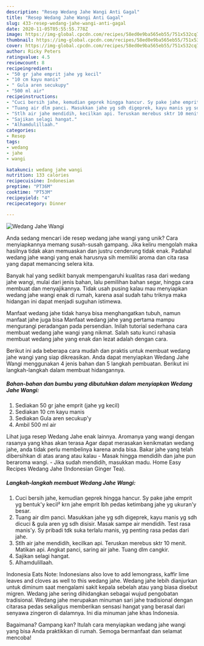 ```yaml
---
description: "Resep Wedang Jahe Wangi Anti Gagal"
title: "Resep Wedang Jahe Wangi Anti Gagal"
slug: 433-resep-wedang-jahe-wangi-anti-gagal
date: 2020-11-05T05:55:55.778Z
image: https://img-global.cpcdn.com/recipes/58ed0e9ba565eb55/751x532cq70/wedang-jahe-wangi-foto-resep-utama.jpg
thumbnail: https://img-global.cpcdn.com/recipes/58ed0e9ba565eb55/751x532cq70/wedang-jahe-wangi-foto-resep-utama.jpg
cover: https://img-global.cpcdn.com/recipes/58ed0e9ba565eb55/751x532cq70/wedang-jahe-wangi-foto-resep-utama.jpg
author: Ricky Peters
ratingvalue: 4.5
reviewcount: 8
recipeingredient:
- "50 gr jahe emprit jahe yg kecil"
- "10 cm kayu manis"
- " Gula aren secukupy"
- "500 ml air"
recipeinstructions:
- "Cuci bersih jahe, kemudian geprek hingga hancur. Sy pake jahe emprit yg bentuk&#39;y kecil² krn jahe emprit lbh pedas ketimbang jahe yg ukuran&#39;y besar."
- "Tuang air dlm panci. Masukkan jahe yg sdh digeprek, kayu manis yg sdh dicuci &amp; gula aren yg sdh disisir. Masak sampe air mendidih. Test rasa manis&#39;y. Sy pribadi tdk suka terlalu manis, yg penting rasa pedas dari jahe."
- "Stlh air jahe mendidih, kecilkan api. Teruskan merebus sktr 10 menit. Matikan api. Angkat panci, saring air jahe. Tuang dlm cangkir."
- "Sajikan selagi hangat."
- "Alhamdulillaah."
categories:
- Resep
tags:
- wedang
- jahe
- wangi

katakunci: wedang jahe wangi 
nutrition: 133 calories
recipecuisine: Indonesian
preptime: "PT36M"
cooktime: "PT53M"
recipeyield: "4"
recipecategory: Dinner

---
```



![Wedang Jahe Wangi](https://img-global.cpcdn.com/recipes/58ed0e9ba565eb55/751x532cq70/wedang-jahe-wangi-foto-resep-utama.jpg)

Anda sedang mencari ide resep wedang jahe wangi yang unik? Cara menyiapkannya memang susah-susah gampang. Jika keliru mengolah maka hasilnya tidak akan memuaskan dan justru cenderung tidak enak. Padahal wedang jahe wangi yang enak harusnya sih memiliki aroma dan cita rasa yang dapat memancing selera kita.

Banyak hal yang sedikit banyak mempengaruhi kualitas rasa dari wedang jahe wangi, mulai dari jenis bahan, lalu pemilihan bahan segar, hingga cara membuat dan menyajikannya. Tidak usah pusing kalau mau menyiapkan wedang jahe wangi enak di rumah, karena asal sudah tahu triknya maka hidangan ini dapat menjadi suguhan istimewa.

Manfaat wedang jahe tidak hanya bisa menghangatkan tubuh, namun manfaat jahe juga bisa Manfaat wedang jahe yang pertama mampu mengurangi peradangan pada persendian. Inilah tutorial sederhana cara membuat wedang jahe wangi yang nikmat. Salah satu kunci rahasia membuat wedang jahe yang enak dan lezat adalah dengan cara.


Berikut ini ada beberapa cara mudah dan praktis untuk membuat wedang jahe wangi yang siap dikreasikan. Anda dapat menyiapkan Wedang Jahe Wangi menggunakan 4 jenis bahan dan 5 langkah pembuatan. Berikut ini langkah-langkah dalam membuat hidangannya.

<!--inarticleads1-->

##### Bahan-bahan dan bumbu yang dibutuhkan dalam menyiapkan Wedang Jahe Wangi:

1. Sediakan 50 gr jahe emprit (jahe yg kecil)
1. Sediakan 10 cm kayu manis
1. Sediakan  Gula aren secukup&#39;y
1. Ambil 500 ml air


Lihat juga resep Wedang Jahe enak lainnya. Aromanya yang wangi dengan rasanya yang khas akan terasa Agar dapat merasakan kenikmatan wedang jahe, anda tidak perlu membelinya karena anda bisa. Bakar jahe yang telah dibersihkan di atas arang atau kalau - Masak hingga mendidih dan jahe pun beraroma wangi. - Jika sudah mendidih, masukkan madu. Home Easy Recipes Wedang Jahe (Indonesian Ginger Tea). 

<!--inarticleads2-->

##### Langkah-langkah membuat Wedang Jahe Wangi:

1. Cuci bersih jahe, kemudian geprek hingga hancur. Sy pake jahe emprit yg bentuk&#39;y kecil² krn jahe emprit lbh pedas ketimbang jahe yg ukuran&#39;y besar.
1. Tuang air dlm panci. Masukkan jahe yg sdh digeprek, kayu manis yg sdh dicuci &amp; gula aren yg sdh disisir. Masak sampe air mendidih. Test rasa manis&#39;y. Sy pribadi tdk suka terlalu manis, yg penting rasa pedas dari jahe.
1. Stlh air jahe mendidih, kecilkan api. Teruskan merebus sktr 10 menit. Matikan api. Angkat panci, saring air jahe. Tuang dlm cangkir.
1. Sajikan selagi hangat.
1. Alhamdulillaah.


Indonesia Eats Note: Indonesians also love to add lemongrass, kaffir lime leaves and cloves as well to this wedang jahe. Wedang jahe lebih dianjurkan untuk diminum saat mengalami sakit kepala sebelah atau yang biasa disebut migren. Wedang jahe sering dihidangkan sebagai wujud pengobatan tradisional. Wedang jahe merupakan minuman sari jahe tradisional dengan citarasa pedas sekaligus memberikan sensasi hangat yang berasal dari senyawa zingeron di dalamnya. Ini dia minuman jahe khas Indonesia. 

Bagaimana? Gampang kan? Itulah cara menyiapkan wedang jahe wangi yang bisa Anda praktikkan di rumah. Semoga bermanfaat dan selamat mencoba!

